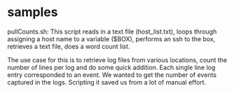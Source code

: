 # samples
pullCounts.sh: This script reads in a text file (host_list.txt), loops through assigning a host name to a variable ($BOX), performs an ssh to the box, retrieves a text file, does a word count list.

The use case for this is to retrieve log files from various locations, count the number of lines per log and do some quick addition.  Each single line log entry corresponded to an event.  We wanted to get the number of events captured in the logs.  Scripting it saved us from a lot of manual effort.
